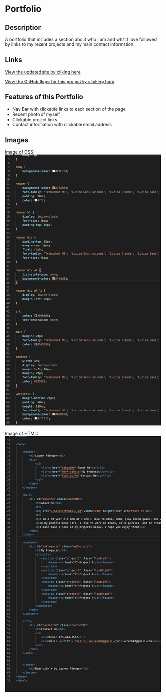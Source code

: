 # Portfolio

## **Description**

A portfolio that includes a section about who I am and what I love followed by links to my recent projects and my main contact information.

## **Links**

[View the updated site by cliking here](https://laurenb08.github.io/Portfolio/)

[View the GitHub Repo for this project by clicking here](https://github.com/laurenb08/Portfolio)

## **Features of this Portfolio**

- Nav Bar with clickable links to each section of the page
- Recent photo of myself
- Clickable project links
- Contact information with clickable email address

## **Images**

Image of CSS:
![Image of CSS](https://github.com/laurenb08/Portfolio/raw/main/assets/portfolioCSS.png)

Image of HTML:
![Image of HTML](https://github.com/laurenb08/Portfolio/raw/main/assets/portfolioHTML.png)